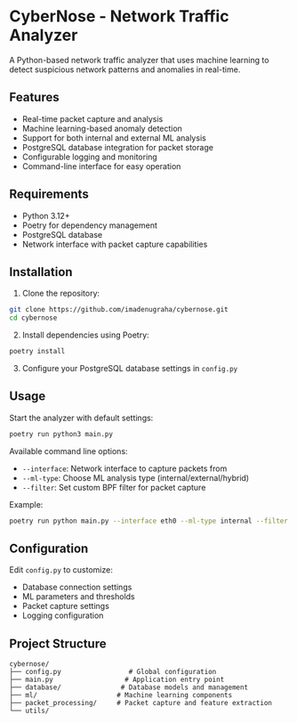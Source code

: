 # CyberNose - Network Traffic Analyzer

A Python-based network traffic analyzer that uses machine learning to detect suspicious network patterns and anomalies in real-time.

## Features

- Real-time packet capture and analysis
- Machine learning-based anomaly detection
- Support for both internal and external ML analysis
- PostgreSQL database integration for packet storage
- Configurable logging and monitoring
- Command-line interface for easy operation

## Requirements

- Python 3.12+
- Poetry for dependency management
- PostgreSQL database
- Network interface with packet capture capabilities

## Installation

1. Clone the repository:
```bash
git clone https://github.com/imadenugraha/cybernose.git
cd cybernose
```

2. Install dependencies using Poetry:
```bash
poetry install
```

3. Configure your PostgreSQL database settings in `config.py`

## Usage
Start the analyzer with default settings:
```bash
poetry run python3 main.py 
```

Available command line options:
- `--interface`: Network interface to capture packets from
- `--ml-type`: Choose ML analysis type (internal/external/hybrid)
- `--filter`: Set custom BPF filter for packet capture

Example:
```bash
poetry run python main.py --interface eth0 --ml-type internal --filter "tcp port 80"
```

## Configuration
Edit `config.py` to customize:
- Database connection settings
- ML parameters and thresholds
- Packet capture settings
- Logging configuration

## Project Structure
```tree
cybernose/
├── config.py                 # Global configuration
├── main.py                  # Application entry point
├── database/               # Database models and management
├── ml/                    # Machine learning components
├── packet_processing/     # Packet capture and feature extraction
└── utils/  
```
